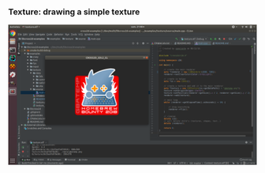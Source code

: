 ### Texture: drawing a simple texture

![image of texture](https://github.com/Cpasjuste/libcross2d-examples/raw/master/examples/texture/texture.png)